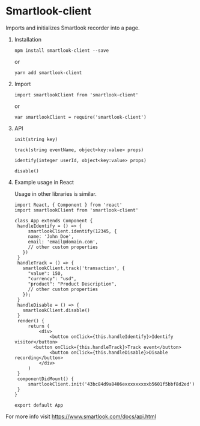# Smartlook-client

Imports and initializes Smartlook recorder into a page.

1. Installation
   ```
   npm install smartlook-client --save
   ```
   or
   ```
   yarn add smartlook-client
   ```
2. Import
   ```
   import smartlookClient from 'smartlook-client'
   ```
   or
   ```
   var smartlookClient = require('smartlook-client')
   ```
3. API
   ```
   init(string key)
   ```
   ```
   track(string eventName, object<key:value> props)
   ```
   ```
   identify(integer userId, object<key:value> props)
   ```
   ```
   disable()
   ```
4. Example usage in React

   Usage in other libraries is similar.

   ```
   import React, { Component } from 'react'
   import smartlookClient from 'smartlook-client'

   class App extends Component {
   	handleIdentify = () => {
   		smartlookClient.identify(12345, {
        name: 'John Doe',
        email: 'email@domain.com',
        // other custom properties
      })
   	}
   	handleTrack = () => {
      smartlookClient.track('transaction', {
        "value": 150,
        "currency": "usd",
        "product": "Product Description",
        // other custom properties
      });
   	}
    handleDisable = () => {
      smartlookClient.disable()
    }
   	render() {
   		return (
   			<div>
   				<button onClick={this.handleIdentify}>Identify visitor</button>
          <button onClick={this.handleTrack}>Track event</button>
   				<button onClick={this.handleDisable}>Disable recording</button>
   			</div>
   		)
   	}
   	componentDidMount() {
   		smartlookClient.init('43bc84d9a8406exxxxxxxxxb5601f5bbf8d2ed')
   	}
   }

   export default App
   ```

For more info visit https://www.smartlook.com/docs/api.html
